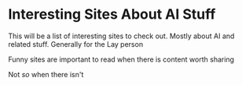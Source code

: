 Interesting Sites About AI Stuff
=====

This will be a list of interesting sites to check out. Mostly about AI and related stuff. Generally for the Lay person

Funny sites are important to read when there is content worth sharing

Not *so* when there isn't 


